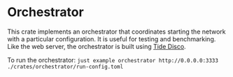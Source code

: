 # Orchestrator

This crate implements an orchestrator that coordinates starting the network with a particular configuration.  It is useful for testing and benchmarking.  Like the web server, the orchestrator is built using [Tide Disco](https://github.com/EspressoSystems/tide-disco).  

To run the orchestrator: `just example orchestrator http://0.0.0.0:3333 ./crates/orchestrator/run-config.toml`